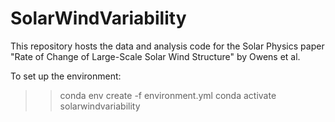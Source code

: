 # SolarWindVariability

This repository hosts the data and analysis code for the Solar Physics paper "Rate of Change of Large-Scale Solar Wind Structure" by Owens et al.


To set up the environment:
>>conda env create -f environment.yml
>>conda activate solarwindvariability



